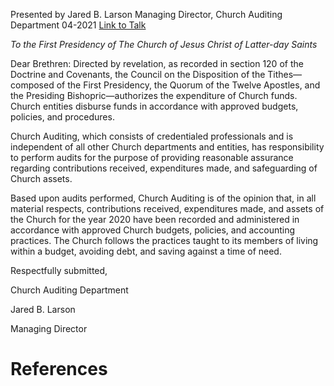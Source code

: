 Presented by Jared B. Larson
Managing Director, Church Auditing Department
04-2021
[Link to Talk](https://www.churchofjesuschrist.org/study/general-conference/2021/04/22larson?lang=eng)

_To the First Presidency of The Church of Jesus Christ of Latter-day Saints_

Dear Brethren: Directed by revelation, as recorded in section 120 of the Doctrine and Covenants, the Council on the Disposition of the Tithes—composed of the First Presidency, the Quorum of the Twelve Apostles, and the Presiding Bishopric—authorizes the expenditure of Church funds. Church entities disburse funds in accordance with approved budgets, policies, and procedures.

Church Auditing, which consists of credentialed professionals and is independent of all other Church departments and entities, has responsibility to perform audits for the purpose of providing reasonable assurance regarding contributions received, expenditures made, and safeguarding of Church assets.

Based upon audits performed, Church Auditing is of the opinion that, in all material respects, contributions received, expenditures made, and assets of the Church for the year 2020 have been recorded and administered in accordance with approved Church budgets, policies, and accounting practices. The Church follows the practices taught to its members of living within a budget, avoiding debt, and saving against a time of need.

Respectfully submitted,

Church Auditing Department

Jared B. Larson

Managing Director

# References
